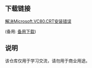 

## 下载链接
[解决Microsoft.VC80.CRT安装错误](https://pan.quark.cn/s/e99ed5860877) 

(备用: [备用下载](https://pan.baidu.com/s/1rJWfW8W95aXQYiIFPiKufw?pwd=1234))

## 说明

该仓库仅用于学习交流，请勿用于商业用途。
